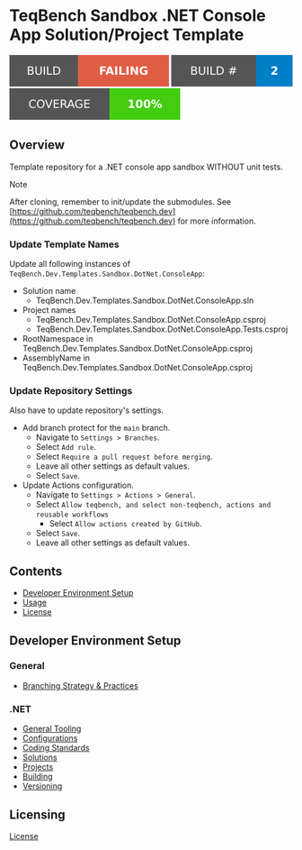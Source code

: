 # TeqBench Sandbox .NET Console App Solution/Project Template

![Build Status Badge](.badges/build-status.svg) ![Build Number Badge](.badges/build-number.svg) ![Coverage](.badges/code-coverage.svg)

## Overview

Template repository for a .NET console app sandbox WITHOUT unit tests.

> [!NOTE]
> After cloning, remember to init/update the submodules. See [https://github.com/teqbench/teqbench.dev](https://github.com/teqbench/teqbench.dev) for more information.

### Update Template Names

Update all following instances of `TeqBench.Dev.Templates.Sandbox.DotNet.ConsoleApp`:

- Solution name
    - TeqBench.Dev.Templates.Sandbox.DotNet.ConsoleApp.sln
- Project names
    - TeqBench.Dev.Templates.Sandbox.DotNet.ConsoleApp.csproj
    - TeqBench.Dev.Templates.Sandbox.DotNet.ConsoleApp.Tests.csproj
- RootNamespace in TeqBench.Dev.Templates.Sandbox.DotNet.ConsoleApp.csproj
- AssemblyName in TeqBench.Dev.Templates.Sandbox.DotNet.ConsoleApp.csproj

### Update Repository Settings

Also have to update repository's settings.

- Add branch protect for the `main` branch.
    - Navigate to `Settings > Branches`.
    - Select `Add rule`.
    - Select `Require a pull request before merging`.
    - Leave all other settings as default values.
    - Select `Save`.
- Update Actions configuration.
    - Navigate to `Settings > Actions > General`.
    - Select `Allow teqbench, and select non-teqbench, actions and reusable workflows`
        - Select `Allow actions created by GitHub`.
    - Select `Save`.
    - Leave all other settings as default values.


## Contents
- [Developer Environment Setup](#Developer+Environment+Setup)
- [Usage](#Usage)
- [License](#License)

## Developer Environment Setup

### General
- [Branching Strategy & Practices](https://github.com/teqbench/teqbench.docs/wiki/Branching-Strategy)

### .NET
- [General Tooling](https://github.com/teqbench/teqbench.docs/wiki/.NET-General-Tooling)
- [Configurations](https://github.com/teqbench/teqbench.docs/wiki/.NET-Configuration-Standards)
- [Coding Standards](https://github.com/teqbench/teqbench.docs/wiki/.NET-Coding-Standards)
- [Solutions](https://github.com/teqbench/teqbench.docs/wiki/.NET-Solutions)
- [Projects](https://github.com/teqbench/teqbench.docs/wiki/.NET-Projects)
- [Building](https://github.com/teqbench/teqbench.docs/wiki/.NET-Build-Process)
- [Versioning](https://github.com/teqbench/teqbench.docs/wiki/.NET-Versioning-Standards)

## Licensing

[License](https://github.com/teqbench/teqbench.docs/wiki/License)
